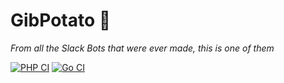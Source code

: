# GibPotato 🥔

_From all the Slack Bots that were ever made, this is one of them_

[![PHP CI](https://github.com/getsentry/gib-potato/actions/workflows/php-ci.yml/badge.svg)](https://github.com/getsentry/gib-potato/actions/workflows/php-ci.yml)
[![Go CI](https://github.com/getsentry/gib-potato/actions/workflows/go-ci.yml/badge.svg)](https://github.com/getsentry/gib-potato/actions/workflows/go-ci.yml)
